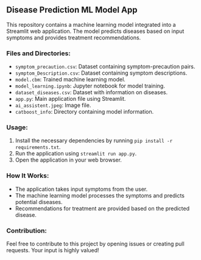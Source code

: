 ## Disease Prediction ML Model App

This repository contains a machine learning model integrated into a Streamlit web application. The model predicts diseases based on input symptoms and provides treatment recommendations.

### Files and Directories:

- `symptom_precaution.csv`: Dataset containing symptom-precaution pairs.
- `symptom_Description.csv`: Dataset containing symptom descriptions.
- `model.cbm`: Trained machine learning model.
- `model_learning.ipynb`: Jupyter notebook for model training.
- `dataset_diseases.csv`: Dataset with information on diseases.
- `app.py`: Main application file using Streamlit.
- `ai_assistent.jpeg`: Image file.
- `catboost_info`: Directory containing model information.

### Usage:

1. Install the necessary dependencies by running `pip install -r requirements.txt`.
2. Run the application using `streamlit run app.py`.
3. Open the application in your web browser.

### How It Works:

- The application takes input symptoms from the user.
- The machine learning model processes the symptoms and predicts potential diseases.
- Recommendations for treatment are provided based on the predicted disease.

### Contribution:

Feel free to contribute to this project by opening issues or creating pull requests. Your input is highly valued!

